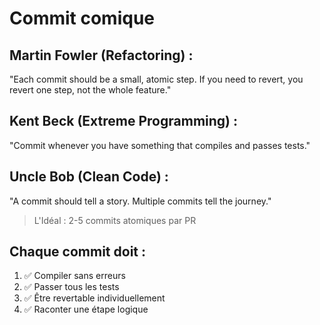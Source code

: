 # Commit comique

## Martin Fowler (Refactoring) :

"Each commit should be a small, atomic 
  step. If you need to revert, you revert one
  step, not the whole feature."

## Kent Beck (Extreme Programming) :

"Commit whenever you have something that 
  compiles and passes tests."

## Uncle Bob (Clean Code) :

"A commit should tell a story. Multiple 
  commits tell the journey."

> L'Idéal : 2-5 commits atomiques par PR

## Chaque commit doit :

1. ✅ Compiler sans erreurs
2. ✅ Passer tous les tests
3. ✅ Être revertable individuellement
4. ✅ Raconter une étape logique
